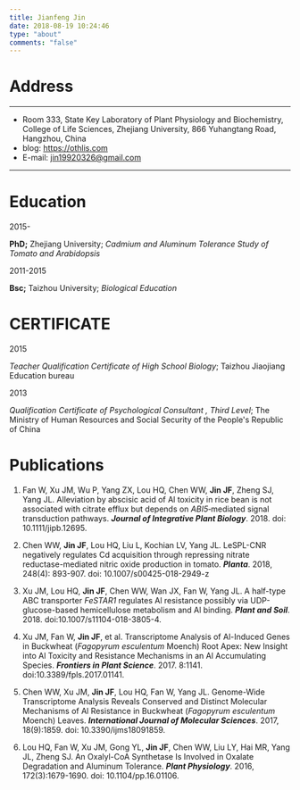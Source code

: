 ```yaml
---
title: Jianfeng Jin
date: 2018-08-19 10:24:46
type: "about"
comments: "false"
---
```

# Address
***
- Room 333, State Key Laboratory of Plant Physiology and Biochemistry, College of Life Sciences, Zhejiang University, 866 Yuhangtang Road, Hangzhou, China
- blog: https://othlis.com
- E-mail: jin19920326@gmail.com

***



# Education

2015-	

**PhD;** Zhejiang University; *Cadmium and Aluminum Tolerance Study  of Tomato and Arabidopsis*  

2011-2015

**Bsc;** Taizhou University; *Biological Education*



# CERTIFICATE

2015

*Teacher Qualification Certificate of High School Biology*; Taizhou Jiaojiang Education bureau

2013

*Qualification Certificate of Psychological Consultant , Third Level*; The Ministry of Human Resources and Social Security of the People's Republic of China



# Publications

1. Fan W, Xu JM, Wu P, Yang ZX, Lou HQ, Chen WW, **Jin JF**, Zheng SJ, Yang JL. Alleviation by abscisic acid of Al toxicity in rice bean is not associated with citrate efflux but depends on *ABI5*‐mediated signal transduction pathways. ***Journal of Integrative Plant Biology***. 2018. doi: 10.1111/jipb.12695.

2. Chen WW, **Jin JF**, Lou HQ, Liu L, Kochian LV, Yang JL. LeSPL-CNR negatively regulates Cd acquisition through repressing nitrate reductase-mediated nitric oxide production in tomato. ***Planta***. 2018, 248(4): 893-907. doi: 10.1007/s00425-018-2949-z

3. Xu JM, Lou HQ, **Jin JF**, Chen WW, Wan JX, Fan W, Yang JL. A half-type ABC transporter *FeSTAR1* regulates Al resistance possibly via UDP-glucose-based hemicellulose metabolism and Al binding. ***Plant and Soil***. 2018. doi:10.1007/s11104-018-3805-4.

4. Xu JM, Fan W, **Jin JF**, et al. Transcriptome Analysis of Al-Induced Genes in Buckwheat (*Fagopyrum esculentum* Moench) Root Apex: New Insight into Al Toxicity and Resistance Mechanisms in an Al Accumulating Species. ***Frontiers in Plant Science***. 2017. 8:1141. doi:10.3389/fpls.2017.01141.

5. Chen WW, Xu JM, **Jin JF**, Lou HQ, Fan W, Yang JL. Genome-Wide Transcriptome Analysis Reveals Conserved and Distinct Molecular Mechanisms of Al Resistance in Buckwheat (*Fagopyrum esculentum* Moench) Leaves. ***International Journal of Molecular Sciences***. 2017, 18(9):1859. doi: 10.3390/ijms18091859.

6. Lou HQ, Fan W, Xu JM, Gong YL, **Jin JF**, Chen WW, Liu LY, Hai MR, Yang JL, Zheng SJ. An Oxalyl-CoA Synthetase Is Involved in Oxalate Degradation and Aluminum Tolerance. ***Plant Physiology***. 2016, 172(3):1679-1690. doi: 10.1104/pp.16.01106.